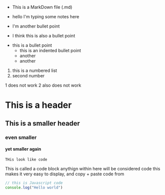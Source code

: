 - This is a MarkDown file (.md)

- hello I'm typing some notes here
- I'm another bullet point

* I think this is also a bullet point

- this is a bullet point
    - this is an indented bullet point
    - another
    - another

1. this is a numbered list
2. second number

1 does not work
2 also does not work


# This is a header

## This is a smaller header

### even smaller

#### yet smaller again

`THis look like code`

This is called a code block
anythign within here will be considered code
this makes it very easy to display, and copy + paste code from
```js
// this is Javascript code
console.log("Hello world")


```
